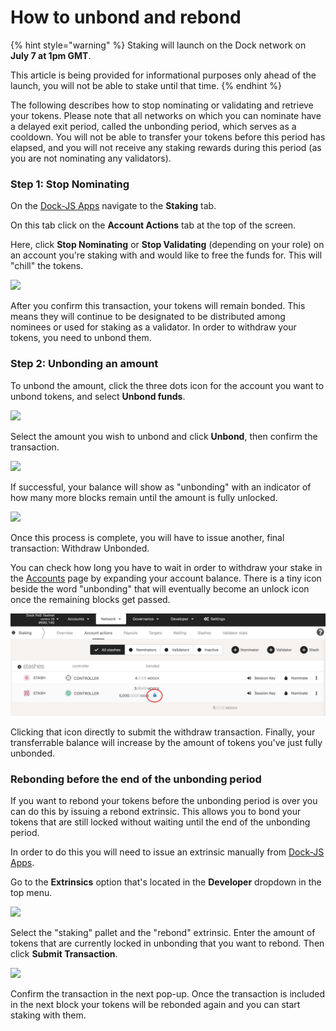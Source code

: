 # How to unbond and rebond

{% hint style="warning" %}
Staking will launch on the Dock network on **July 7 at 1pm GMT**. 

This article is being provided for informational purposes only ahead of the launch, you will not be able to stake until that time.
{% endhint %}

The following describes how to stop nominating or validating and retrieve your tokens. Please note that all networks on which you can nominate have a delayed exit period, called the unbonding period, which serves as a cooldown. You will not be able to transfer your tokens before this period has elapsed, and you will not receive any staking rewards during this period \(as you are not nominating any validators\).

### Step 1: Stop Nominating

On the [Dock-JS Apps](https://fe.dock.io/#/staking) navigate to the **Staking** tab.

On this tab click on the **Account Actions** tab at the top of the screen.

Here, click **Stop Nominating** or **Stop Validating** \(depending on your role\) on an account you're staking with and would like to free the funds for. This will "chill" the tokens.

![](https://lh5.googleusercontent.com/Ll1N_v8iNCIqI_lD4_uYz-j_Voec0ehyIkxlUgVBFrlbwX5Dw4gwlF6V5WCWoMtGTheveTpo-bjiyaS3aG9SmcXMdXFB73PqDU6_kc0rS7ZxoDAqxgilpdQXP1h5CqvFcbVE8rZG)

After you confirm this transaction, your tokens will remain bonded. This means they will continue to be designated to be distributed among nominees or used for staking as a validator. In order to withdraw your tokens, you need to unbond them.

### Step 2: Unbonding an amount

To unbond the amount, click the three dots icon for the account you want to unbond tokens, and select **Unbond funds**.

![](https://lh4.googleusercontent.com/Iva0lok-cURaLfDvQ3J8awKh2GLGL5L7vow6kLqUiCTFEwbYLa7yhPJFuS8bH_5sVUQPxKlRPsjqwCXfffza9SURrOczrhorz_Quso1gbDLG_m1mPUyO7cvYruUsuuBXvjyxv1F1)

Select the amount you wish to unbond and click **Unbond**, then confirm the transaction.

![](https://lh4.googleusercontent.com/3rGDzTeZXS5bZKyDPh2kekTOwzaMcb1UnKxdQvPluIe2AatA8EOxOUXri-HHNFQ3HBLnzZgdg-s3qu1dFPzN0qfISdHm4C4t-Hij-ILdQRTKJVCGeOxyrRPXqE1g_j4WUZXEQd8U)

If successful, your balance will show as "unbonding" with an indicator of how many more blocks remain until the amount is fully unlocked.

![](https://lh6.googleusercontent.com/n_PDwx5_IEkl_w6Z9RFEwnMSFWX5ey3D4DJqCQcad1dVuDOIWMwJNifGI0GVFl4UsJMzBEhy_nzIkph1RqlA-4UBUbuwPwlkHY9_1RdoLbdWKBrWvQ1W_ERjHOBKRLal-334QT5_)

Once this process is complete, you will have to issue another, final transaction: Withdraw Unbonded.

You can check how long you have to wait in order to withdraw your stake in the [Accounts](https://fe.dock.io/#/accounts) page by expanding your account balance. There is a tiny icon beside the word "unbonding" that will eventually become an unlock icon once the remaining blocks get passed.

![](../../.gitbook/assets/unbond.png)

Clicking that icon directly to submit the withdraw transaction. Finally, your transferrable balance will increase by the amount of tokens you've just fully unbonded.

### Rebonding before the end of the unbonding period

If you want to rebond your tokens before the unbonding period is over you can do this by issuing a rebond extrinsic. This allows you to bond your tokens that are still locked without waiting until the end of the unbonding period.

In order to do this you will need to issue an extrinsic manually from [Dock-JS Apps](https://fe-staging.dock.io/#/staking).

Go to the **Extrinsics** option that's located in the **Developer** dropdown in the top menu.

![](https://lh4.googleusercontent.com/DiwMx6_fESUy22ZTHRO0nkgcXtLMKFsZH7lry19yWgSgnZL9tbyL1VhpxVICzpA66scgDo8hCqD3z0j7oKKcSWrKQ9yGfiXgmC94yvc5CEcZnxN9dFfH_hz3PrdYmIUSU0kUg0py)

Select the "staking" pallet and the "rebond" extrinsic. Enter the amount of tokens that are currently locked in unbonding that you want to rebond. Then click **Submit Transaction**.

![](https://lh4.googleusercontent.com/YGvNYTHQQxfIPiVESy88gQTlTSvLz7ZpAmKG9bMU-Ce2bjXXUxE0BDhOYGxAUmi8Q0sOSc_PipvCpu6EVAKPTQroVIBzKchH7iEck5VU7tSPHT9tg4CFT7Dw2lTckHE9FpNHzUxI)

Confirm the transaction in the next pop-up. Once the transaction is included in the next block your tokens will be rebonded again and you can start staking with them.  


